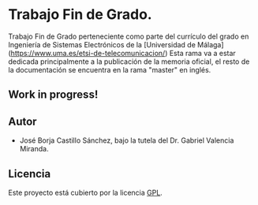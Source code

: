 # Trabajo Fin de Grado.

Trabajo Fin de Grado perteneciente como parte del currículo del grado 
en Ingeniería de Sistemas Electrónicos de la [Universidad de Málaga] (https://www.uma.es/etsi-de-telecomunicacion/)
Esta rama va a estar dedicada principalmente a la publicación de la memoria oficial, el resto de la documentación se encuentra en la rama "master" en inglés.

## Work in progress!


## Autor
- José Borja Castillo Sánchez, bajo la tutela del Dr. Gabriel Valencia Miranda.

## Licencia
 Este proyecto está cubierto por la licencia [GPL](http://www.gnu.org/licenses/quick-guide-gplv3.html).